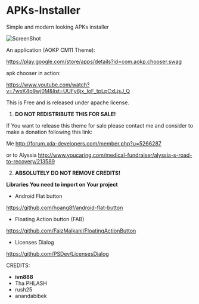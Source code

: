 APKs-Installer
==============

Simple and modern looking APKs installer

![ScreenShot](http://s22.postimg.org/4e6m11kr5/Screenshot_2014_10_05_10_52_18.png{url})


An application (AOKP CM11 Theme):

https://play.google.com/store/apps/details?id=com.aokp.chooser.swag

apk chooser in action:

https://www.youtube.com/watch?v=7wxK4p9wj0M&list=UUFy8jx_IoF_tpLpCxLjsJ_Q

This is Free and is released under apache license. 

1. **DO NOT REDISTRIBUTE THIS FOR SALE!**

If You want to release this theme for sale please contact me and consider to make a donation following this link:

Me
http://forum.xda-developers.com/member.php?u=5266287

or to Alyssia
http://www.youcaring.com/medical-fundraiser/alyssia-s-road-to-recovery/213589


2. **ABSOLUTELY DO NOT REMOVE CREDITS!**









**Libraries You need to import on Your project**



- Android Flat button

https://github.com/hoang8f/android-flat-button



- Floating Action button (FAB)

https://github.com/FaizMalkani/FloatingActionButton


- Licenses Dialog

https://github.com/PSDev/LicensesDialog



CREDITS:

- **ivn888**
- Tha PHLASH
- rush25
- anandabibek
